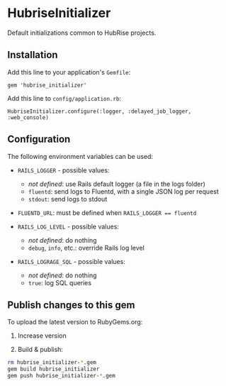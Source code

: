 # HubriseInitializer

Default initializations common to HubRise projects.

## Installation

Add this line to your application's `Gemfile`:
```
gem 'hubrise_initializer'
```

Add this line to `config/application.rb`:
```
HubriseInitializer.configure(:logger, :delayed_job_logger, :web_console)
```

## Configuration

The following environment variables can be used:

- `RAILS_LOGGER` - possible values:
    - _not defined_: use Rails default logger (a file in the logs folder)
    - `fluentd`: send logs to Fluentd, with a single JSON log per request  
    - `stdout`: send logs to stdout  

- `FLUENTD_URL`: must be defined when `RAILS_LOGGER == fluentd` 

- `RAILS_LOG_LEVEL` - possible values:
    - _not defined_: do nothing
    - `debug`, `info`, etc.: override Rails log level

- `RAILS_LOGRAGE_SQL` - possible values:
    - _not defined_: do nothing
    - `true`: log SQL queries

## Publish changes to this gem

To upload the latest version to RubyGems.org:

1. Increase version

2. Build & publish:

```bash
rm hubrise_initializer-*.gem
gem build hubrise_initializer
gem push hubrise_initializer-*.gem
``` 
